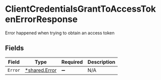 # ClientCredentialsGrantToAccessTokenErrorResponse

Error happened when trying to obtain an access token


## Fields

| Field                                                | Type                                                 | Required                                             | Description                                          |
| ---------------------------------------------------- | ---------------------------------------------------- | ---------------------------------------------------- | ---------------------------------------------------- |
| `Error`                                              | [*shared.Error](../../../pkg/models/shared/error.md) | :heavy_minus_sign:                                   | N/A                                                  |